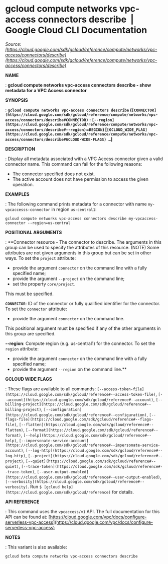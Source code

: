 # gcloud compute networks vpc-access connectors describe  |  Google Cloud CLI Documentation

*Source: [https://cloud.google.com/sdk/gcloud/reference/compute/networks/vpc-access/connectors/describe](https://cloud.google.com/sdk/gcloud/reference/compute/networks/vpc-access/connectors/describe)*

**NAME**

: **gcloud compute networks vpc-access connectors describe - show metadata for a VPC Access connector**

**SYNOPSIS**

: **`gcloud compute networks vpc-access connectors describe` (`[CONNECTOR](https://cloud.google.com/sdk/gcloud/reference/compute/networks/vpc-access/connectors/describe#CONNECTOR)` : `[--region](https://cloud.google.com/sdk/gcloud/reference/compute/networks/vpc-access/connectors/describe#--region)`=`REGION`) [`[GCLOUD_WIDE_FLAG](https://cloud.google.com/sdk/gcloud/reference/compute/networks/vpc-access/connectors/describe#GCLOUD-WIDE-FLAGS) …`]**

**DESCRIPTION**

: Display all metadata associated with a VPC Access connector given a valid
connector name.
This command can fail for the following reasons:

- The connector specified does not exist.
- The active account does not have permission to access the given operation.

**EXAMPLES**

: The following command prints metadata for a connector with name
`my-vpcaccesss-connector` in region `us-central1`:

```
gcloud compute networks vpc-access connectors describe my-vpcaccess-connector --region=us-central
```

**POSITIONAL ARGUMENTS**

: **Connector resource - The connector to describe. The arguments in this group can
be used to specify the attributes of this resource. (NOTE) Some attributes are
not given arguments in this group but can be set in other ways.
To set the `project` attribute:

- provide the argument `connector` on the command line with a fully
specified name;
- provide the argument `--project` on the command line;
- set the property `core/project`.

This must be specified.

**`CONNECTOR`**:
ID of the connector or fully qualified identifier for the connector.
To set the `connector` attribute:

- provide the argument `connector` on the command line.

This positional argument must be specified if any of the other arguments in this
group are specified.

**--region**:
Compute region (e.g. us-central1) for the connector.
To set the `region` attribute:

- provide the argument `connector` on the command line with a fully
specified name;
- provide the argument `--region` on the command line.**

**GCLOUD WIDE FLAGS**

: These flags are available to all commands: `[--access-token-file](https://cloud.google.com/sdk/gcloud/reference#--access-token-file)`,
`[--account](https://cloud.google.com/sdk/gcloud/reference#--account)`, `[--billing-project](https://cloud.google.com/sdk/gcloud/reference#--billing-project)`,
`[--configuration](https://cloud.google.com/sdk/gcloud/reference#--configuration)`,
`[--flags-file](https://cloud.google.com/sdk/gcloud/reference#--flags-file)`,
`[--flatten](https://cloud.google.com/sdk/gcloud/reference#--flatten)`, `[--format](https://cloud.google.com/sdk/gcloud/reference#--format)`, `[--help](https://cloud.google.com/sdk/gcloud/reference#--help)`, `[--impersonate-service-account](https://cloud.google.com/sdk/gcloud/reference#--impersonate-service-account)`,
`[--log-http](https://cloud.google.com/sdk/gcloud/reference#--log-http)`,
`[--project](https://cloud.google.com/sdk/gcloud/reference#--project)`, `[--quiet](https://cloud.google.com/sdk/gcloud/reference#--quiet)`, `[--trace-token](https://cloud.google.com/sdk/gcloud/reference#--trace-token)`, `[--user-output-enabled](https://cloud.google.com/sdk/gcloud/reference#--user-output-enabled)`,
`[--verbosity](https://cloud.google.com/sdk/gcloud/reference#--verbosity)`.
Run `$ [gcloud help](https://cloud.google.com/sdk/gcloud/reference)` for details.

**API REFERENCE**

: This command uses the `vpcaccess/v1` API. The full documentation for
this API can be found at: [https://cloud.google.com/vpc/docs/configure-serverless-vpc-access](https://cloud.google.com/vpc/docs/configure-serverless-vpc-access)

**NOTES**

: This variant is also available:

```
gcloud beta compute networks vpc-access connectors describe
```